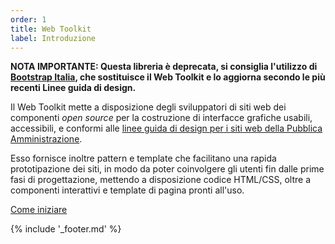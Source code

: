 ```yaml
---
order: 1
title: Web Toolkit
label: Introduzione
---
```


**NOTA IMPORTANTE: Questa libreria è deprecata, si consiglia l'utilizzo di [Bootstrap Italia](https://italia.github.io/bootstrap-italia/), che sostituisce il Web Toolkit e lo aggiorna secondo le più recenti Linee guida di design.**

Il Web Toolkit mette a disposizione degli sviluppatori di siti web dei componenti *open source* per la costruzione di interfacce grafiche usabili, accessibili, e conformi alle [linee guida di design per i siti web della Pubblica Amministrazione](https://design-italia.readthedocs.io/it/stable/index.html).

Esso fornisce inoltre pattern e template che facilitano una rapida prototipazione dei siti, in modo da poter coinvolgere gli utenti fin dalle prime fasi di progettazione, mettendo a disposizione codice HTML/CSS, oltre a componenti interattivi e template di pagina pronti all'uso. 

<a role="button" href="docs/come-iniziare" class="Button Button--default Button--shadow Button--round u-text-r-xs">Come iniziare</a>

{% include '_footer.md' %}
